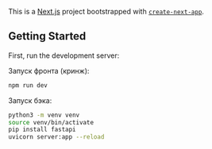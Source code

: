 This is a [Next.js](https://nextjs.org/) project bootstrapped with [`create-next-app`](https://github.com/vercel/next.js/tree/canary/packages/create-next-app).

## Getting Started

First, run the development server:


Запуск фронта (кринж):
```bash
npm run dev
```

Запуск бэка:
```bash
python3 -m venv venv
source venv/bin/activate
pip install fastapi
uvicorn server:app --reload
```
